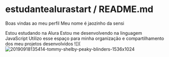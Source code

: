 # estudantealurastart / README.md
Boas vindas ao meu perfil 
Meu nome é jaozinho da sensi

Estou estudando na Alura
Estou me desenvolvendo na linguagem JavaScript
Utilizo esse espaço para minha organização e compartilhamento dos meu projetos desenvolvidos
![](![20190918135414-tommy-shelby-peaky-blinders-1536x1024](https://github.com/jaozinhoDaSensiIgnorante/estudantealurastart/assets/169501361/8a7f9d47-97d4-4354-9e2d-6db7c6b4751f)

